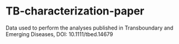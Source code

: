 # TB-characterization-paper
Data used to perform the analyses published in Transboundary and Emerging Diseases, DOI: 10.1111/tbed.14679

